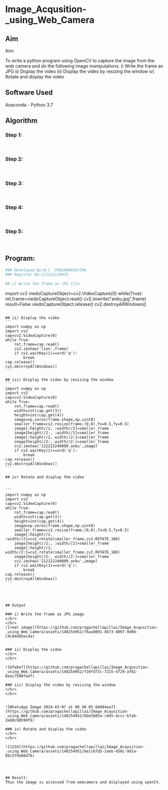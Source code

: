 # Image_Acqusition-_using_Web_Camera
## Aim
 
Aim:
 
To write a python program using OpenCV to capture the image from the web camera and do the following image manipulations.
i) Write the frame as JPG 
ii) Display the video 
iii) Display the video by resizing the window
iv) Rotate and display the video

## Software Used
Anaconda - Python 3.7
## Algorithm
### Step 1:
<br>

### Step 2:
<br>

### Step 3:
<br>

### Step 4:
<br>

### Step 5:
<br>

## Program:
``` Python
### Developed By:N.C .PRAGAHARSHITHA
### Register No:212222110033

## i) Write the frame as JPG file

```
import cv2
viedoCaptureObject=cv2.VideoCapture(0)
while(True):
    ret,frame=viedoCaptureObject.read()
    cv2.imwrite("anbu.jpg",frame)
    result=False
viedoCaptureObject.release()
cv2.destroyAllWindows()

````

## ii) Display the video
```
import numpy as np
import cv2
cap=cv2.VideoCapture(0)
while True:
    ret,frame=cap.read()
    cv2.imshow('lion',frame)
    if cv2.waitKey(1)==ord('q'):
        break
cap.release()
cv2.destroyAllWindows()
```

## iii) Display the video by resizing the window
```
import numpy as np
import cv2
cap=cv2.VideoCapture(0)
while True:
    ret,frame=cap.read()
    width=int(cap.get(3))
    height=int(cap.get(4))
    image=np.zeros(frame.shape,np.uint8)
    smaller_frame=cv2.resize(frame,(0,0),fx=0.5,fy=0.5)
    image[:height//2, :width//2]=smaller_frame
    image[height//2:, :width//2]=smaller_frame
    image[:height//2, width//2:]=smaller_frame
    image[height//2:, width//2:]=smaller_frame
    cv2.imshow('212222240009_anbu',image)
    if cv2.waitKey(1)==ord('q'):
        break
cap.release()
cv2.destroyAllWindows()
```

## iv) Rotate and display the video


```
import numpy as np
import cv2
cap=cv2.VideoCapture(0)
while True:
    ret,frame=cap.read()
    width=int(cap.get(3))
    height=int(cap.get(4))
    image=np.zeros(frame.shape,np.uint8)
    smaller_frame=cv2.resize(frame,(0,0),fx=0.5,fy=0.5)
    image[:height//2, :width//2]=cv2.rotate(smaller_frame,cv2.ROTATE_180)
    image[height//2:, :width//2]=smaller_frame
    image[:height//2, width//2:]=cv2.rotate(smaller_frame,cv2.ROTATE_180)
    image[height//2:, width//2:]=smaller_frame
    cv2.imshow('212222240009_anbu',image)
    if cv2.waitKey(1)==ord('q'):
        break
cap.release()
cv2.destroyAllWindows()
```




## Output

### i) Write the frame as JPG image
</br>
</br>
![real image](https://github.com/pragachellapillai/Image_Acqusition-_using_Web_Camera/assets/148254952/76aa9891-db73-4097-9d0d-c9c84dd5ecda)


### ii) Display the video
</br>
</br>

![bfebe7](https://github.com/pragachellapillai/Image_Acqusition-_using_Web_Camera/assets/148254952/f10fd73c-7215-4729-af61-6eac75007eef)

### iii) Display the video by resizing the window
</br>
</br>


![WhatsApp Image 2024-03-07 at 08 40 05_66684ea7](https://github.com/pragachellapillai/Image_Acqusition-_using_Web_Camera/assets/148254952/6bd3685e-c045-4ccc-b7ab-2e60c98599f6)

### iv) Rotate and display the video
</br>
</br>

![1234](https://github.com/pragachellapillai/Image_Acqusition-_using_Web_Camera/assets/148254952/be1c67d5-2aeb-458c-9d1a-6bc5f9e88d76)




## Result:
Thus the image is accessed from webcamera and displayed using openCV.
